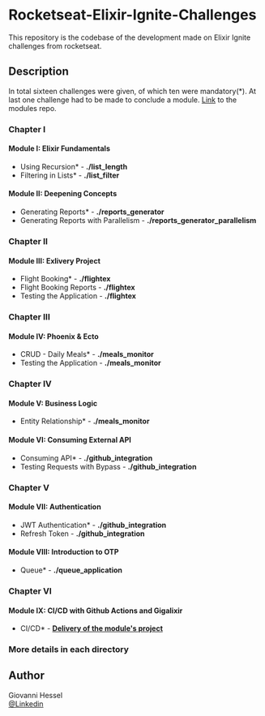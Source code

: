 # Rocketseat-Elixir-Ignite-Challenges

This repository is the codebase of the development made on Elixir Ignite challenges from rocketseat. 

## Description

In total sixteen challenges were given, of which ten were mandatory(*). At last one challenge had to be made to conclude a module. [Link](https://github.com/GiovanniHessel94/rocketseat-elixir-ignite) to the modules repo.

### Chapter I

#### Module I: Elixir Fundamentals
* Using Recursion* - **./list_length**
* Filtering in Lists* - **./list_filter**

#### Module II: Deepening Concepts 
* Generating Reports* - **./reports_generator**
* Generating Reports with Parallelism - **./reports_generator_parallelism**

### Chapter II

#### Module III: Exlivery Project 
* Flight Booking* - **./flightex**
* Flight Booking Reports - **./flightex**
* Testing the Application - **./flightex**

### Chapter III

#### Module IV: Phoenix & Ecto
* CRUD - Daily Meals* - **./meals_monitor** 
* Testing the Application - **./meals_monitor**

### Chapter IV

#### Module V: Business Logic
* Entity Relationship* - **./meals_monitor**

#### Module VI: Consuming External API
* Consuming API* - **./github_integration**
* Testing Requests with Bypass - **./github_integration**

### Chapter V

#### Module VII: Authentication
* JWT Authentication* - **./github_integration**
* Refresh Token - **./github_integration**

#### Module VIII: Introduction to OTP
* Queue* - **./queue_application**

### Chapter VI

#### Module IX: CI/CD with Github Actions and Gigalixir
* CI/CD* - [**Delivery of the module's project**](https://github.com/GiovanniHessel94/rocketseat-elixir-ignite/tree/main/rockelivery)

### More details in each directory

## Author

Giovanni Hessel\
[@Linkedin](https://www.linkedin.com/in/giovanni-garcia-hessel-137b1393/)